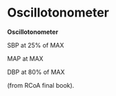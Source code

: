 ---
---
# Oscillotonometer

**Oscillotonometer**

SBP at 25% of MAX

MAP at MAX

DBP at 80% of MAX

(from RCoA final book).
